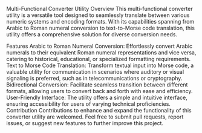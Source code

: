 Multi-Functional Converter Utility
Overview
This multi-functional converter utility is a versatile tool designed to seamlessly translate between various numeric systems and encoding formats. With its capabilities spanning from Arabic to Roman numeral conversion to text-to-Morse code translation, this utility offers a comprehensive solution for diverse conversion needs.

Features
Arabic to Roman Numeral Conversion: Effortlessly convert Arabic numerals to their equivalent Roman numeral representations and vice versa, catering to historical, educational, or specialized formatting requirements.
Text to Morse Code Translation: Transform textual input into Morse code, a valuable utility for communication in scenarios where auditory or visual signaling is preferred, such as in telecommunications or cryptography.
Bidirectional Conversion: Facilitate seamless transition between different formats, allowing users to convert back and forth with ease and efficiency.
User-Friendly Interface: The utility offers a simple and intuitive interface, ensuring accessibility for users of varying technical proficiencies.
Contribution
Contributions to enhance and expand the functionality of this converter utility are welcomed. Feel free to submit pull requests, report issues, or suggest new features to further improve this project.
